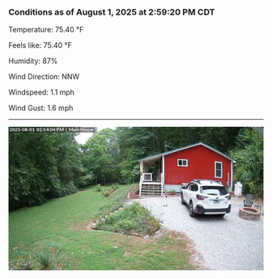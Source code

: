 ### Conditions as of August 1, 2025 at 2:59:20 PM CDT 

Temperature: 75.40 &deg;F

Feels like: 75.40 &deg;F

Humidity: 87%

Wind Direction: NNW

Windspeed: 1.1 mph

Wind Gust: 1.6 mph

---

<img src="./images/latest.jpeg"/>

